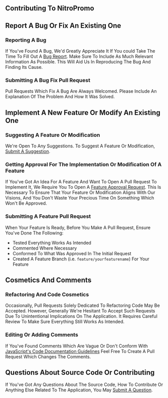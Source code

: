 ## Contributing To NitroPromo
## Report A Bug Or Fix An Existing One
### Reporting A Bug
If You've Found A Bug, We'd Greatly Appreciate It If You could Take The Time To Fill Out A [Bug Report](https://github.com/Gulag-Innovation/NitroPromo/issues/new?assignees=&labels=bug&template=bug-report.md&title=). Make Sure To Include As Much Relevant Information As Possible. This Will Aid Us In Reproducing The Bug And Finding Its Cause.
### Submitting A Bug Fix Pull Request
Pull Requests Which Fix A Bug Are Always Welcomed. Please Include An Explanation Of The Problem And How It Was Solved.

## Implement A New Feature Or Modify An Existing One
### Suggesting A Feature Or Modification
We're Open To Any Suggestions. To Suggest A Feature Or Modification, [Submit A Suggestion](https://github.com/Gulag-Innovation/NitroPromo/issues/new?assignees=&labels=suggestion&template=suggestion.md&title=).
### Getting Approval For The Implementation Or Modification Of A Feature
If You've Got An Idea For A Feature And Want To Open A Pull Request To Implement It, We Require You To Open A [Feature Approval Request](https://github.com/Gulag-Innovation/NitroPromo/issues/new?assignees=&labels=feature&template=feature-approval-request.md&title=). This Is Necessary To Ensure That Your Feature Or Modification Aligns With Our Visions, And You Don't Waste Your Precious Time On Something Which Won't Be Approved.
### Submitting A Feature Pull Request
When Your Feature Is Ready, Before You Make A Pull Request, Ensure You've Done The Following:
* Tested Everything Works As Intended
* Commented Where Necessary
* Conformed To What Was Approved In The Initial Request
* Created A Feature Branch (i.e. `feature/yourfeaturename`) For Your Feature

## Cosmetics And Comments
### Refactoring And Code Cosmetics
Occasionally, Pull Requests Solely Dedicated To Refactoring Code May Be Accepted. However, Generally We're Hesitant To Accept Such Requests Due To Unintentional Implications On The Application. It Requires Careful Review To Make Sure Everything Still Works As Intended.
### Editing Or Adding Comments
If You've Found Comments Which Are Vague Or Don't Conform With [JavaScript's Code Documentation Guidelines](https://developer.mozilla.org/en-US/docs/Web/JavaScript) Feel Free To Create A Pull Request Which Changes The Comments.
## Questions About Source Code Or Contributing
If You've Got Any Questions About The Source Code, How To Contribute Or Anything Else Related To The Application, You May [Submit A Question](https://github.com/Gulag-Innovation/NitroPromo/issues/new?assignees=&labels=question&template=question.md&title=).
